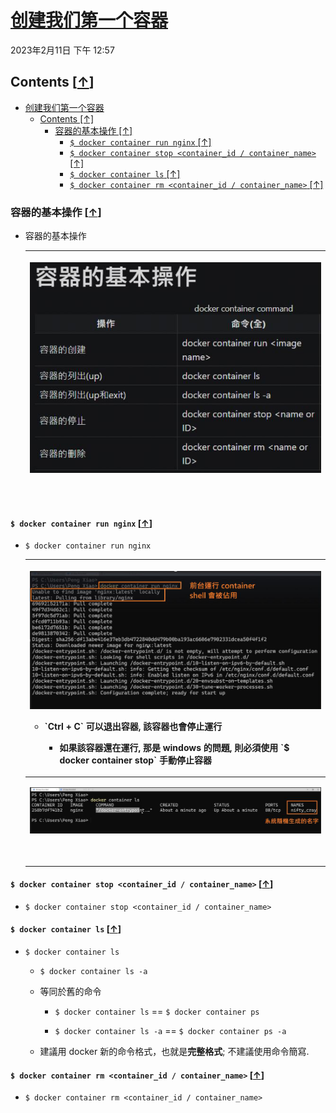 <!-- This md file is originally converted from onenote -->

# [创建我们第一个容器](https://dockertips.readthedocs.io/en/latest/container-quickstart/container-basic.html)

2023年2月11日
下午 12:57

## Contents [[↑](#创建我们第一个容器)]

- [创建我们第一个容器](#创建我们第一个容器)
  - [Contents \[↑\]](#contents-)
    - [容器的基本操作 \[↑\]](#容器的基本操作-)
      - [`$ docker container run nginx` \[↑\]](#-docker-container-run-nginx-)
      - [`$ docker container stop <container_id / container_name>` \[↑\]](#-docker-container-stop-container_id--container_name-)
      - [`$ docker container ls` \[↑\]](#-docker-container-ls-)
      - [`$ docker container rm <container_id / container_name>` \[↑\]](#-docker-container-rm-container_id--container_name-)

### 容器的基本操作 [[↑](#创建我们第一个容器)]

- 容器的基本操作

  <table>
    <colgroup>
      <col style="width: 100%" />
    </colgroup>
    <thead>
      <tr class="header">
        <th>
          <p><img src="assets/002_创建我们第一个容器_000.png" /></p>
          <p> </p>
        </th>
      </tr>
    </thead>
    <tbody>
    </tbody>
  </table>

#### `$ docker container run nginx` [[↑](#创建我们第一个容器)]

- `$ docker container run nginx`

  <table>
    <colgroup>
      <col style="width: 100%" />
    </colgroup>
    <thead>
      <tr class="header">
        <th>
          <p><img src="assets/002_创建我们第一个容器_001.png" /></p>
          <ul class="incremental">
            <li>
              <p>`Ctrl + C` 可以退出容器, 該容器也會停止運行</p>
              <ul class="incremental">
                <li>
                  <p>如果該容器還在運行, 那是 windows 的問題, 則必須使用 `$ docker container stop` 手動停止容器</p>
                </li>
              </ul>
            </li>
          </ul>
        </th>
      </tr>
    </thead>
    <tbody>
      <tr class="odd">
        <td>
          <p><img src="assets/002_创建我们第一个容器_002.png" /></p>
          <p> </p>
        </td>
      </tr>
    </tbody>
  </table>

#### `$ docker container stop <container_id / container_name>` [[↑](#创建我们第一个容器)]

- `$ docker container stop <container_id / container_name>`

#### `$ docker container ls` [[↑](#创建我们第一个容器)]

- `$ docker container ls`

  - `$ docker container ls -a`

  - 等同於舊的命令

    - `$ docker container ls` == `$ docker container ps`

    - `$ docker container ls -a` == `$ docker container ps -a`

  - 建議用 docker 新的命令格式，也就是**完整格式**; 不建議使用命令簡寫.

#### `$ docker container rm <container_id / container_name>` [[↑](#创建我们第一个容器)]

- `$ docker container rm <container_id / container_name>`

